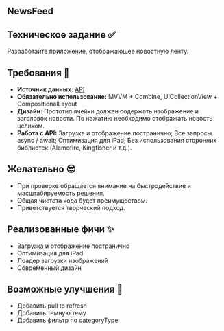 ## **NewsFeed**

## **Техническое задание ✅**
Разработайте приложение, отображающее новостную ленту.
## **Требования 🎯** 
- **Источник данных:** [API](https://webapi.autodoc.ru/api/news/1/15)
- **Обязательно использование:** MVVM + Combine, UICollectionView + CompositionalLayout
- **Дизайн:** Прототип ячейки должен содержать изображение и заголовок новости. По нажатию необходимо отображать новость целиком.
- **Работа с API:** Загрузка и отображение постранично; Все запросы async / await; Оптимизация для iPad; Без использования сторонних библиотек (Alamofire, Kingfisher и т.д.).

## **Желательно 😎**
- При проверке обращается внимание на быстродействие и масштабируемость решения. 
- Общая чистота кода будет преимуществом. 
- Приветствуется творческий подход.
## **Реализованные фичи ✨**
- Загрузка и отображение постранично
- Оптимизация для iPad
- Лоадер загрузки изображений
- Современный дизайн
## **Возможные улучшения 🧠**
- Добавить pull to refresh
- Добавить темную тему
- Добавить фильтр по categoryType

